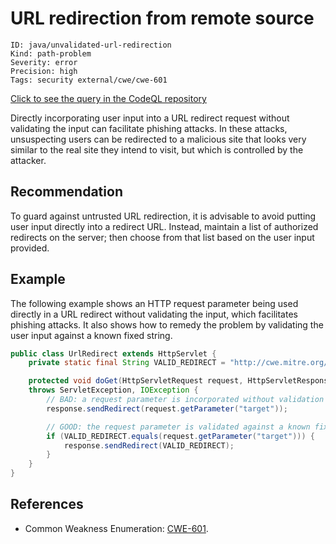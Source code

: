 # URL redirection from remote source

```
ID: java/unvalidated-url-redirection
Kind: path-problem
Severity: error
Precision: high
Tags: security external/cwe/cwe-601

```
[Click to see the query in the CodeQL repository](https://github.com/github/codeql/tree/main/java/ql/src/Security/CWE/CWE-601/UrlRedirect.ql)

Directly incorporating user input into a URL redirect request without validating the input can facilitate phishing attacks. In these attacks, unsuspecting users can be redirected to a malicious site that looks very similar to the real site they intend to visit, but which is controlled by the attacker.


## Recommendation
To guard against untrusted URL redirection, it is advisable to avoid putting user input directly into a redirect URL. Instead, maintain a list of authorized redirects on the server; then choose from that list based on the user input provided.


## Example
The following example shows an HTTP request parameter being used directly in a URL redirect without validating the input, which facilitates phishing attacks. It also shows how to remedy the problem by validating the user input against a known fixed string.


```java
public class UrlRedirect extends HttpServlet {
	private static final String VALID_REDIRECT = "http://cwe.mitre.org/data/definitions/601.html";

	protected void doGet(HttpServletRequest request, HttpServletResponse response)
	throws ServletException, IOException {
		// BAD: a request parameter is incorporated without validation into a URL redirect
		response.sendRedirect(request.getParameter("target"));

		// GOOD: the request parameter is validated against a known fixed string
		if (VALID_REDIRECT.equals(request.getParameter("target"))) {
			response.sendRedirect(VALID_REDIRECT);
		}
	}
}

```

## References
* Common Weakness Enumeration: [CWE-601](https://cwe.mitre.org/data/definitions/601.html).